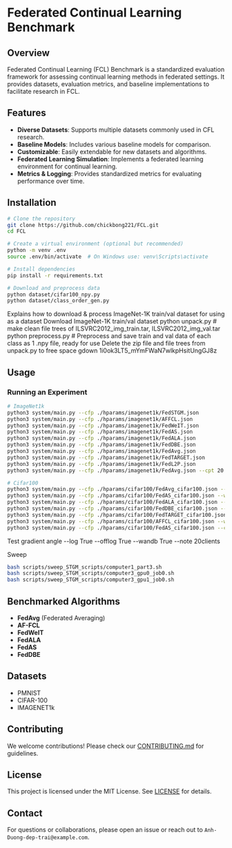 # Federated Continual Learning Benchmark

## Overview
Federated Continual Learning (FCL) Benchmark is a standardized evaluation framework for assessing continual learning methods in federated settings. It provides datasets, evaluation metrics, and baseline implementations to facilitate research in FCL.

## Features
- **Diverse Datasets**: Supports multiple datasets commonly used in CFL research.
- **Baseline Models**: Includes various baseline models for comparison.
- **Customizable**: Easily extendable for new datasets and algorithms.
- **Federated Learning Simulation**: Implements a federated learning environment for continual learning.
- **Metrics & Logging**: Provides standardized metrics for evaluating performance over time.

## Installation
```sh
# Clone the repository
git clone https://github.com/chickbong221/FCL.git
cd FCL

# Create a virtual environment (optional but recommended)
python -m venv .env
source .env/bin/activate  # On Windows use: venv\Scripts\activate

# Install dependencies
pip install -r requirements.txt

# Download and preprocess data
python dataset/cifar100_npy.py
python dataset/class_order_gen.py
```

Explains how to download & process ImageNet-1K train/val dataset for using as a dataset
Download ImageNet-1K train/val dataset
python unpack.py # make clean file trees of ILSVRC2012_img_train.tar, ILSVRC2012_img_val.tar
python preprocess.py # Preprocess and save train and val data of each class as 1 .npy file, ready for use
Delete the zip file and file trees from unpack.py to free space
gdown 1i0ok3LT5_mYmFWaN7wlkpHsitUngGJ8z

## Usage
### Running an Experiment
```sh
# ImageNet1k
python3 system/main.py --cfp ./hparams/imagenet1k/FedSTGM.json 
python3 system/main.py --cfp ./hparams/imagenet1k/AFFCL.json
python3 system/main.py --cfp ./hparams/imagenet1k/FedWeIT.json
python3 system/main.py --cfp ./hparams/imagenet1k/FedAS.json
python3 system/main.py --cfp ./hparams/imagenet1k/FedALA.json
python3 system/main.py --cfp ./hparams/imagenet1k/FedDBE.json
python3 system/main.py --cfp ./hparams/imagenet1k/FedAvg.json
python3 system/main.py --cfp ./hparams/imagenet1k/FedTARGET.json
python3 system/main.py --cfp ./hparams/imagenet1k/FedL2P.json
python3 system/main.py --cfp ./hparams/imagenet1k/FedAvg.json --cpt 20 --nt 50 --log True --note 20classes --wandb True

# Cifar100
python3 system/main.py --cfp ./hparams/cifar100/FedAvg_cifar100.json --wandb True --offlog True --log True --note final
python3 system/main.py --cfp ./hparams/cifar100/FedAS_cifar100.json --wandb True --offlog True --log True --note final
python3 system/main.py --cfp ./hparams/cifar100/FedALA_cifar100.json --wandb True --offlog True --log True --note final
python3 system/main.py --cfp ./hparams/cifar100/FedDBE_cifar100.json --wandb True --offlog True --log True --note final
python3 system/main.py --cfp ./hparams/cifar100/FedTARGET_cifar100.json --wandb True --offlog True --log True --note final
python3 system/main.py --cfp ./hparams/cifar100/AFFCL_cifar100.json --wandb True --offlog True --log True --note final
python3 system/main.py --cfp ./hparams/cifar100/FedAS_cifar100.json --cpt 20 --nt 15 --log True --offlog True --wandb True --note 20classes
```

Test gradient angle
--log True --offlog True --wandb True --note 20clients

Sweep
```sh
bash scripts/sweep_STGM_scripts/computer1_part3.sh
bash scripts/sweep_STGM_scripts/computer3_gpu0_job0.sh
bash scripts/sweep_STGM_scripts/computer3_gpu1_job0.sh
```

## Benchmarked Algorithms
- **FedAvg** (Federated Averaging)
- **AF-FCL** 
- **FedWeIT** 
- **FedALA** 
- **FedAS**
- **FedDBE**

## Datasets
- PMNIST
- CIFAR-100
- IMAGENET1k

## Contributing
We welcome contributions! Please check our [CONTRIBUTING.md](CONTRIBUTING.md) for guidelines.

## License
This project is licensed under the MIT License. See [LICENSE](LICENSE) for details.

## Contact
For questions or collaborations, please open an issue or reach out to `Anh-Duong-dep-trai@example.com`.
